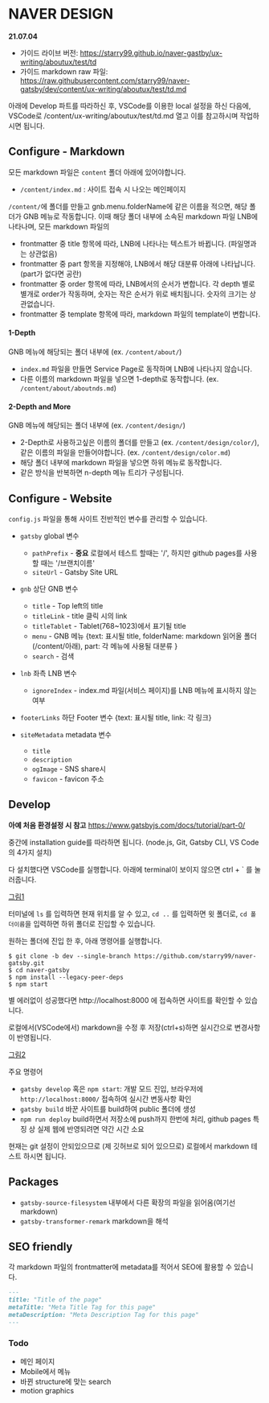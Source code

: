 # NAVER DESIGN

**21.07.04**
- 가이드 라이브 버전: https://starry99.github.io/naver-gastby/ux-writing/aboutux/test/td 
- 가이드 markdown raw 파일: https://raw.githubusercontent.com/starry99/naver-gatsby/dev/content/ux-writing/aboutux/test/td.md

아래에 Develop 파트를 따라하신 후, VSCode를 이용한 local 설정을 하신 다음에, VSCode로 /content/ux-writing/aboutux/test/td.md 열고 이를 참고하시며 작업하시면 됩니다.

## Configure - Markdown

모든 markdown 파일은 `content` 폴더 아래에 있어야합니다.

- `/content/index.md` : 사이트 접속 시 나오는 메인페이지

`/content/`에 폴더를 만들고 gnb.menu.folderName에 같은 이름을 적으면, 해당 폴더가 GNB 메뉴로 작동합니다.
이때 해당 폴더 내부에 소속된 markdown 파일 LNB에 나타나며, 모든 markdown 파일의
- frontmatter 중 title 항목에 따라, LNB에 나타나는 텍스트가 바뀝니다. (파일명과는 상관없음)
- frontmatter 중 part 항목을 지정해야, LNB에서 해당 대분류 아래에 나타납니다. (part가 없다면 공란)
- frontmatter 중 order 항목에 따라, LNB에서의 순서가 변합니다. 각 depth 별로 별개로 order가 작동하며, 숫자는 작은 순서가 위로 배치됩니다. 숫자의 크기는 상관없습니다.
- frontmatter 중 template 항목에 따라, markdown 파일의 template이 변합니다.

#### 1-Depth

GNB 메뉴에 해당되는 폴더 내부에 (ex. `/content/about/`) 
- `index.md` 파일을 만들면 Service Page로 동작하며 LNB에 나타나지 않습니다.
- 다른 이름의 markdown 파일을 넣으면 1-depth로 동작합니다. (ex. `/content/about/aboutnds.md`)

#### 2-Depth and More

GNB 메뉴에 해당되는 폴더 내부에 (ex. `/content/design/`)
- 2-Depth로 사용하고싶은 이름의 폴더를 만들고 (ex. `/content/design/color/`), 같은 이름의 파일을 만들어야합니다. (ex. `/content/design/color.md`)
- 해당 폴더 내부에 markdown 파일을 넣으면 하위 메뉴로 동작합니다. 
- 같은 방식을 반복하면 n-depth 메뉴 트리가 구성됩니다.

## Configure - Website

`config.js` 파일을 통해 사이트 전반적인 변수를 관리할 수 있습니다.

- `gatsby` global 변수
    - `pathPrefix` - **중요** 로컬에서 테스트 할때는 '/', 하지만 github pages를 사용할 때는 '/브랜치이름' 
    - `siteUrl` - Gatsby Site URL

- `gnb` 상단 GNB 변수
    - `title` - Top left의 title 
    - `titleLink` - title 클릭 시의 link
    - `titleTablet` - Tablet(768~1023)에서 표기될 title
    - `menu` - GNB 메뉴 {text: 표시될 title, folderName: markdown 읽어올 폴더 (/content/아래), part: 각 메뉴에 사용될 대분류 }
    - `search` - 검색

- `lnb` 좌측 LNB 변수
    - `ignoreIndex` - index.md 파일(서비스 페이지)를 LNB 메뉴에 표시하지 않는 여부

- `footerLinks` 하단 Footer 변수 {text: 표시될 title, link: 각 링크}

- `siteMetadata` metadata 변수
    - `title` 
    - `description`
    - `ogImage` - SNS share시
    - `favicon` - favicon 주소

## Develop

**아예 처음 환경설정 시 참고** https://www.gatsbyjs.com/docs/tutorial/part-0/ 

중간에 installation guide를 따라하면 됩니다. (node.js, Git, Gatsby CLI, VS Code의 4가지 설치) 

다 설치했다면 VSCode를 실행합니다. 아래에 terminal이 보이지 않으면 ctrl + ` 를 눌러줍니다.

[그림1](https://i.ibb.co/K7PxL9J/test.png)

터미널에 `ls` 를 입력하면 현재 위치를 알 수 있고, `cd ..` 를 입력하면 윗 폴더로, `cd 폴더이름`을 입력하면 하위 폴더로 진입할 수 있습니다.

원하는 폴더에 진입 한 후, 아래 명령어를 실행합니다.

```
$ git clone -b dev --single-branch https://github.com/starry99/naver-gatsby.git 
$ cd naver-gatsby
$ npm install --legacy-peer-deps
$ npm start
```

별 에러없이 성공했다면 http://localhost:8000 에 접속하면 사이트를 확인할 수 있습니다.

로컬에서(VSCode에서) markdown을 수정 후 저장(ctrl+s)하면 실시간으로 변경사항이 반영됩니다.

[그림2](https://i.ibb.co/4RFdjKv/dasdsa.png) 


주요 명령어
- `gatsby develop` 혹은 `npm start`:  개발 모드 진입, 브라우저에 `http://localhost:8000/` 접속하여 실시간 변동사항 확인
- `gatsby build` 바꾼 사이트를 build하여 public 폴더에 생성
- `npm run deploy` build하면서 저장소에 push까지 한번에 처리, github pages 특징 상 실제 웹에 반영되려면 약간 시간 소요 

현재는 git 설정이 안되있으므로 (제 깃허브로 되어 있으므로) 로컬에서 markdown 테스트 하시면 됩니다. 

## Packages 

- `gatsby-source-filesystem` 내부에서 다른 확장의 파일을 읽어옴(여기선 markdown)
- `gatsby-transformer-remark` markdown을 해석

## SEO friendly

각 markdown 파일의 frontmatter에 metadata를 적어서 SEO에 활용할 수 있습니다.

```markdown
---
title: "Title of the page"
metaTitle: "Meta Title Tag for this page"
metaDescription: "Meta Description Tag for this page"
---
```

### Todo

- 메인 페이지
- Mobile에서 메뉴 
- 바뀐 structure에 맞는 search
- motion graphics
